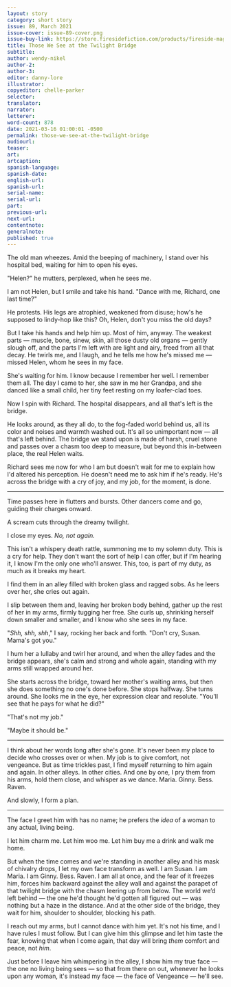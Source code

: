 ```yaml
---
layout: story
category: short story
issue: 89, March 2021
issue-cover: issue-89-cover.png
issue-buy-link: https://store.firesidefiction.com/products/fireside-magazine-issue-89-march-2021
title: Those We See at the Twilight Bridge
subtitle:
author: wendy-nikel
author-2:
author-3:
editor: danny-lore
illustrator:
copyeditor: chelle-parker
selector:
translator:
narrator:
letterer:
word-count: 878
date: 2021-03-16 01:00:01 -0500
permalink: those-we-see-at-the-twilight-bridge
audiourl:
teaser:
art:
artcaption:
spanish-language:
spanish-date:
english-url:
spanish-url:
serial-name:
serial-url:
part:
previous-url:
next-url:
contentnote:
generalnote:
published: true
---
```

The old man wheezes. Amid the beeping of machinery, I stand over his hospital bed, waiting for him to open his eyes.

"Helen?" he mutters, perplexed, when he sees me.

I am not Helen, but I smile and take his hand. "Dance with me, Richard, one last time?"

He protests. His legs are atrophied, weakened from disuse; how's he supposed to lindy-hop like this? Oh, Helen, don't you miss the old days?

But I take his hands and help him up. Most of him, anyway. The weakest parts — muscle, bone, sinew, skin, all those dusty old organs — gently slough off, and the parts I'm left with are light and airy, freed from all that decay. He twirls me, and I laugh, and he tells me how he's missed me — missed Helen, whom he sees in my face.

She's waiting for him. I know because I remember her well. I remember them all. The day I came to her, she saw in me her Grandpa, and she danced like a small child, her tiny feet resting on my loafer-clad toes.

Now I spin with Richard. The hospital disappears, and all that's left is the bridge.

He looks around, as they all do, to the fog-faded world behind us, all its color and noises and warmth washed out. It's all so unimportant now — all that's left behind. The bridge we stand upon is made of harsh, cruel stone and passes over a chasm too deep to measure, but beyond this in-between place, the real Helen waits.

Richard sees me now for who I am but doesn't wait for me to explain how I'd altered his perception. He doesn't need me to ask him if he's ready. He's across the bridge with a cry of joy, and my job, for the moment, is done.

----

Time passes here in flutters and bursts. Other dancers come and go, guiding their charges onward.

A scream cuts through the dreamy twilight.

I close my eyes. _No, not again._

This isn't a whispery death rattle, summoning me to my solemn duty. This is a cry for help. They don't want the sort of help I can offer, but if I'm hearing it, I know I'm the only one who'll answer. This, too, is part of my duty, as much as it breaks my heart.

I find them in an alley filled with broken glass and ragged sobs. As he leers over her, she cries out again.

I slip between them and, leaving her broken body behind, gather up the rest of her in my arms, firmly tugging her free. She curls up, shrinking herself down smaller and smaller, and I know who she sees in my face.

"_Shh, shh, shh_," I say, rocking her back and forth. "Don't cry, Susan. Mama's got you."

I hum her a lullaby and twirl her around, and when the alley fades and the bridge appears, she's calm and strong and whole again, standing with my arms still wrapped around her.

She starts across the bridge, toward her mother's waiting arms, but then she does something no one's done before. She stops halfway. She turns around. She looks me in the eye, her expression clear and resolute. "You'll see that he pays for what he did?"

"That's not my job."

"Maybe it should be."

----

I think about her words long after she's gone. It's never been my place to decide who crosses over or when. My job is to give comfort, not vengeance. But as time trickles past, I find myself returning to him again and again. In other alleys. In other cities. And one by one, I pry them from his arms, hold them close, and whisper as we dance. Maria. Ginny. Bess. Raven.

And slowly, I form a plan.

----

The face I greet him with has no name; he prefers the _idea_ of a woman to any actual, living being.

I let him charm me. Let him woo me. Let him buy me a drink and walk me home.

But when the time comes and we're standing in another alley and his mask of chivalry drops, I let my own face transform as well. I am Susan. I am Maria. I am Ginny. Bess. Raven. I am all at once, and the fear of it freezes him, forces him backward against the alley wall and against the parapet of that twilight bridge with the chasm leering up from below. The world we’d left behind — the one he'd thought he'd gotten all figured out — was nothing but a haze in the distance. And at the other side of the bridge, they wait for him, shoulder to shoulder, blocking his path.

I reach out my arms, but I cannot dance with him yet. It's not his time, and I have rules I must follow. But I can give him this glimpse and let him taste the fear, knowing that when I come again, that day will bring _them_ comfort and peace, not _him_.

Just before I leave him whimpering in the alley, I show him my true face — the one no living being sees — so that from there on out, whenever he looks upon any woman, it's instead my face — the face of Vengeance — he'll see.
